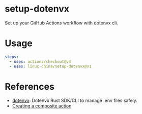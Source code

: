 setup-dotenvx
================

Set up your GitHub Actions workflow with dotenvx cli.

# Usage

```yaml
steps:
  - uses: actions/checkout@v4
  - uses: linux-china/setup-dotenvx@v1
```

# References

* [dotenvx](https://github.com/linux-china/dotenvx-rs): Dotenvx Rust SDK/CLI to manage .env files safely.
* [Creating a composite action](https://docs.github.com/en/actions/tutorials/creating-a-composite-action) 
